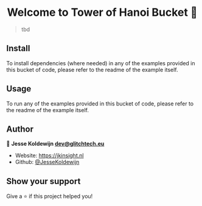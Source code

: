 <h1 align="center">Welcome to Tower of Hanoi Bucket 👋</h1>
<p>
</p>

> tbd

## Install

To install dependencies (where needed) in any of the examples provided in this bucket of code, please refer to the readme of the example itself.

## Usage

To run any of the examples provided in this bucket of code, please refer to the readme of the example itself.

## Author

👤 **Jesse Koldewijn <dev@glitchtech.eu>**

-   Website: https://jkinsight.nl
-   Github: [@JesseKoldewijn](https://github.com/JesseKoldewijn)

## Show your support

Give a ⭐️ if this project helped you!
